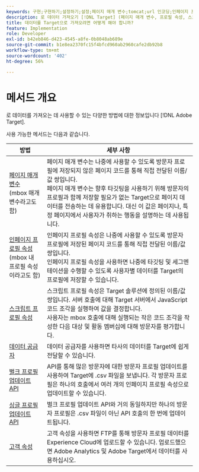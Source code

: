 ```yaml
---
keywords: 구현;구현하기;설정하기;설정;페이지 매개 변수;tomcat;url 인코딩;인페이지 프로필 속성;mbox 매개 변수;인페이지 프로필 속성;스크립트 프로필 속성;벌크 프로필 업데이트 API;단일 파일 업데이트 API;고객 속성;데이터 공급자;dataprovider;데이터공급자
description: 로 데이터 가져오기 [!DNL Target] (페이지 매개 변수, 프로필 속성, 스크립트 프로필 속성, 데이터 공급자, 단일 및 벌크 프로필 업데이트 API, 고객 속성).
title: 데이터를 Target으로 가져오려면 어떻게 해야 합니까?
feature: Implementation
role: Developer
exl-id: b42eb846-d423-4545-a8fe-0b8048ab689e
source-git-commit: b1e8ea2370fc15f4bfcd960ab2960cafe2db92b8
workflow-type: tm+mt
source-wordcount: '402'
ht-degree: 56%

---
```


# 메서드 개요

로 데이터를 가져오는 데 사용할 수 있는 다양한 방법에 대한 정보입니다 [!DNL Adobe Target].

사용 가능한 메서드는 다음과 같습니다.

| 방법 | 세부 사항 |
| --- | --- |
| [페이지 매개 변수](https://developer.adobe.com/target/before-implement/methods-to-get-data-into-target/page-parameters/)<br>(mbox 매개 변수라고도 함) | 페이지 매개 변수는 나중에 사용할 수 있도록 방문자 프로필에 저장되지 않은 페이지 코드를 통해 직접 전달된 이름/값 쌍입니다.<br>페이지 매개 변수는 향후 타깃팅을 사용하기 위해 방문자의 프로필과 함께 저장할 필요가 없는 Target으로 페이지 데이터를 전송하는 데 유용합니다. 대신 이 값은 페이지나, 특정 페이지에서 사용자가 취하는 행동을 설명하는 데 사용됩니다. |
| [인페이지 프로필 속성](https://developer.adobe.com/target/before-implement/methods-to-get-data-into-target/in-page-profile-attributes/)<br>(mbox 내 프로필 속성이라고도 함) | 인페이지 프로필 속성은 나중에 사용할 수 있도록 방문자 프로필에 저장된 페이지 코드를 통해 직접 전달된 이름/값 쌍입니다.<br>인페이지 프로필 속성을 사용하면 나중에 타깃팅 및 세그멘테이션을 수행할 수 있도록 사용자별 데이터를 Target의 프로필에 저장할 수 있습니다. |
| [스크립트 프로필 속성](https://developer.adobe.com/target/before-implement/methods-to-get-data-into-target/script-profile-attributes/) | 스크립트 프로필 속성은 Target 솔루션에 정의된 이름/값 쌍입니다. 서버 호출에 대해 Target 서버에서 JavaScript 코드 조각을 실행하여 값을 결정합니다.<br>사용자는 mbox 호출에 대해 실행되는 작은 코드 조각을 작성한 다음 대상 및 활동 멤버십에 대해 방문자를 평가합니다. |
| [데이터 공급자](https://developer.adobe.com/target/before-implement/methods-to-get-data-into-target/data-providers/) | 데이터 공급자를 사용하면 타사의 데이터를 Target에 쉽게 전달할 수 있습니다. |
| [벌크 프로필 업데이트 API](https://developer.adobe.com/target/before-implement/methods-to-get-data-into-target/bulk-profile-update-api/) | API를 통해 많은 방문자에 대한 방문자 프로필 업데이트를 사용하여 Target에 .csv 파일을 보냅니다. 각 방문자 프로필은 하나의 호출에서 여러 개의 인페이지 프로필 속성으로 업데이트할 수 있습니다. |
| [싱글 프로필 업데이트 API](https://developer.adobe.com/target/before-implement/methods-to-get-data-into-target/single-profile-update-api/) | 벌크 프로필 업데이트 API와 거의 동일하지만 하나의 방문자 프로필은 .csv 파일이 아닌 API 호출의 한 번에 업데이트됩니다. |
| [고객 속성](https://developer.adobe.com/target/before-implement/methods-to-get-data-into-target/customer-attributes/) | 고객 속성을 사용하면 FTP를 통해 방문자 프로필 데이터를 Experience Cloud에 업로드할 수 있습니다. 업로드했으면 Adobe Analytics 및 Adobe Target에서 데이터를 사용하십시오. |












